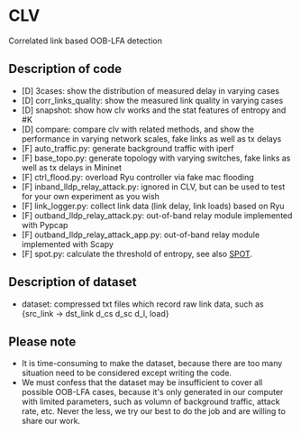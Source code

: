 # CLV
Correlated link based OOB-LFA detection

## Description of code
+ [D] 3cases: show the distribution of measured delay in varying cases
+ [D] corr_links_quality: show the measured link quality in varying cases
+ [D] snapshot: show how clv works and the stat features of entropy and #K
+ [D] compare: compare clv with related methods, and show the performance in varying network scales, fake links as well as tx delays  
+ [F] auto_traffic.py: generate background traffic with iperf
+ [F] base_topo.py: generate topology with varying switches, fake links as well as tx delays in Mininet
+ [F] ctrl_flood.py: overload Ryu controller via fake mac flooding   
+ [F] inband_lldp_relay_attack.py: ignored in CLV, but can be used to test for your own experiment as you wish
+ [F] link_logger.py: collect link data (link delay, link loads) based on Ryu
+ [F] outband_lldp_relay_attack.py: out-of-band relay module implemented with Pypcap
+ [F] outband_lldp_relay_attack_app.py: out-of-band relay module implemented with Scapy
+ [F] spot.py: calculate the threshold of entropy, see also [SPOT](https://github.com/Amossys-team/SPOT).

## Description of dataset
+ dataset: compressed txt files which record raw link data, such as {src_link -> dst_link d_cs d_sc d_l, load}

## Please note
+ It is time-consuming to make the dataset, because there are too many situation need to be considered except writing the code.  
+ We must confess that the dataset may be insufficient to cover all possible OOB-LFA cases, because it's only generated in our computer with limited parameters, such as volumn of background traffic, attack rate, etc. Never the less, we try our best to do the job and are willing to share our work. 
